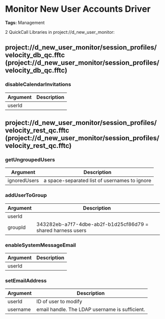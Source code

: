 # Monitor New User Accounts Driver


<b>Tags:</b> Management



2 QuickCall Libraries in project://d_new_user_monitor:
## project://d_new_user_monitor/session_profiles/velocity_db_qc.fftc (project://d_new_user_monitor/session_profiles/velocity_db_qc.fftc)

### disableCalendarInvitations

Argument | Description
------------ | -------------
userId | 
## project://d_new_user_monitor/session_profiles/velocity_rest_qc.fftc (project://d_new_user_monitor/session_profiles/velocity_rest_qc.fftc)

### getUngroupedUsers

Argument | Description
------------ | -------------
ignoredUsers | a space-separated list of usernames to ignore
### addUserToGroup

Argument | Description
------------ | -------------
userId | 
groupId | 343282eb-a7f7-4dbe-ab2f-b1d25cf86d79 = shared harness users
### enableSystemMessageEmail

Argument | Description
------------ | -------------
userId | 
### setEmailAddress

Argument | Description
------------ | -------------
userId | ID of user to modify
username | email handle.  The LDAP username is sufficient.
